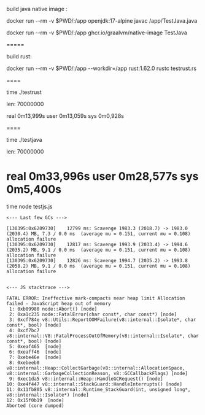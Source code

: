 build java native image : 

docker run --rm -v $PWD/:/app openjdk:17-alpine javac /app/TestJava.java

docker run --rm -v $PWD/:/app  ghcr.io/graalvm/native-image TestJava

=====

build rust:

docker run --rm -v $PWD/:/app --workdir=/app rust:1.62.0 rustc testrust.rs

====

time ./testrust

len: 70000000

real    0m13,999s
user    0m13,059s
sys     0m0,928s

====

time ./testjava

len: 70000000

real    0m33,996s
user    0m28,577s
sys     0m5,400s
====

time node testjs.js

```
<--- Last few GCs --->

[130395:0x6209730]    12799 ms: Scavenge 1983.3 (2018.7) -> 1983.0 (2030.4) MB, 7.3 / 0.0 ms  (average mu = 0.151, current mu = 0.108) allocation failure 
[130395:0x6209730]    12817 ms: Scavenge 1993.9 (2033.4) -> 1994.6 (2035.2) MB, 9.1 / 0.0 ms  (average mu = 0.151, current mu = 0.108) allocation failure 
[130395:0x6209730]    12826 ms: Scavenge 1994.7 (2035.2) -> 1993.8 (2058.2) MB, 9.1 / 0.0 ms  (average mu = 0.151, current mu = 0.108) allocation failure 


<--- JS stacktrace --->

FATAL ERROR: Ineffective mark-compacts near heap limit Allocation failed - JavaScript heap out of memory
 1: 0xb09980 node::Abort() [node]
 2: 0xa1c235 node::FatalError(char const*, char const*) [node]
 3: 0xcf784e v8::Utils::ReportOOMFailure(v8::internal::Isolate*, char const*, bool) [node]
 4: 0xcf7bc7 v8::internal::V8::FatalProcessOutOfMemory(v8::internal::Isolate*, char const*, bool) [node]
 5: 0xeaf465  [node]
 6: 0xeaff46  [node]
 7: 0xebe46e  [node]
 8: 0xebeeb0 v8::internal::Heap::CollectGarbage(v8::internal::AllocationSpace, v8::internal::GarbageCollectionReason, v8::GCCallbackFlags) [node]
 9: 0xec1da5 v8::internal::Heap::HandleGCRequest() [node]
10: 0xe4f447 v8::internal::StackGuard::HandleInterrupts() [node]
11: 0x11fb805 v8::internal::Runtime_StackGuard(int, unsigned long*, v8::internal::Isolate*) [node]
12: 0x15f0b19  [node]
Aborted (core dumped)
```